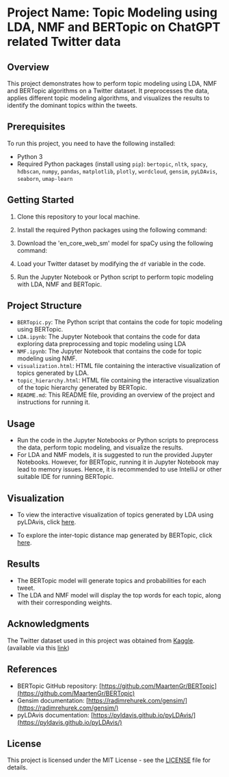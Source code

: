 # Project Name: Topic Modeling using LDA, NMF and BERTopic on ChatGPT related Twitter data

## Overview

This project demonstrates how to perform topic modeling using LDA, NMF and BERTopic algorithms on a Twitter dataset. It preprocesses the data, applies different topic modeling algorithms, and visualizes the results to identify the dominant topics within the tweets.

## Prerequisites

To run this project, you need to have the following installed:

- Python 3
- Required Python packages (install using `pip`): `bertopic`, `nltk`, `spacy`, `hdbscan`, `numpy`, `pandas`, `matplotlib`, `plotly`, `wordcloud`, `gensim`, `pyLDAvis`, `seaborn`, `umap-learn`

## Getting Started

1. Clone this repository to your local machine.

2. Install the required Python packages using the following command:

3. Download the 'en_core_web_sm' model for spaCy using the following command:

4. Load your Twitter dataset by modifying the `df` variable in the code.

5. Run the Jupyter Notebook or Python script to perform topic modeling with LDA, NMF and BERTopic.

## Project Structure

- `BERTopic.py`: The Python script that contains the code for topic modeling using BERTopic.
- `LDA.ipynb`: The Jupyter Notebook  that contains the code for data exploring data preprocessing and  topic modeling using LDA 
- `NMF.ipynb`: The Jupyter Notebook  that contains the code for topic modeling using NMF.
- `visualization.html`: HTML file containing the interactive visualization of topics generated by LDA.
- `topic_hierarchy.html`: HTML file containing the interactive visualization of the topic hierarchy generated by BERTopic.
- `README.md`: This README file, providing an overview of the project and instructions for running it.

## Usage

- Run the code in the Jupyter Notebooks or Python scripts to preprocess the data, perform topic modeling, and visualize the results.
- For LDA and NMF models, it is suggested to run the provided Jupyter Notebooks. However, for BERTopic, running it in Jupyter Notebook may lead to memory issues. Hence, it is recommended to use IntelliJ or other suitable IDE for running BERTopic.

## Visualization

- To view the interactive visualization of topics generated by LDA using pyLDAvis, click [here](https://busracaliskanturk.github.io/pyLDAvis_visualization/).

- To explore the inter-topic distance map generated by BERTopic, click [here](https://busracaliskanturk.github.io/BERTopic_visualization/).


## Results

- The BERTopic model will generate topics and probabilities for each tweet.
- The LDA and NMF model will display the top words for each topic, along with their corresponding weights.

## Acknowledgments

The Twitter dataset used in this project was obtained from [Kaggle](https://www.kaggle.com/).
(available via this [link](https://www.kaggle.com/datasets/khalidryder777/500k-chatgpt-tweets-jan-mar-2023))
## References

- BERTopic GitHub repository: [https://github.com/MaartenGr/BERTopic](https://github.com/MaartenGr/BERTopic)
- Gensim documentation: [https://radimrehurek.com/gensim/](https://radimrehurek.com/gensim/)
- pyLDAvis documentation: [https://pyldavis.github.io/pyLDAvis/](https://pyldavis.github.io/pyLDAvis/)

## License

This project is licensed under the MIT License - see the [LICENSE](LICENSE) file for details.

